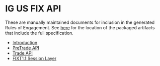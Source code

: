 # IG US FIX API

These are manually maintained documents for inclusion in the generated Rules of Engagement. See [here](../../readme.md) for the location of the packaged artifacts that include the full specification.

* [Introduction](<01 FIXAPI Introduction.md>)
* [PreTrade API](<02 FIXAPI PreTrade.md>)
* [Trade API](<03 FIXAPI Trade.md>)
* [FIXT1.1 Session Layer](<04 FIXAPI Session Layer Messages.md>)